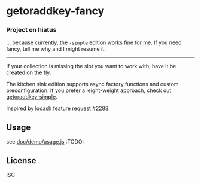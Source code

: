 ﻿
getoraddkey-fancy
=================

### Project on hiatus

… because currently, the `-simple` edition works fine for me.
If you need fancy, tell me why and I might resume it.

------

If your collection is missing the slot you want to work with,
have it be created on the fly.

The kitchen sink edition supports async factory functions
and custom preconfiguration. If you prefer a leight-weight
approach, check out [getoraddkey-simple][goa-simple].

Inspired by [lodash feature request #2288][ld-is2288].




Usage
-----
see [doc/demo/usage.js](doc/demo/usage.js)
:TODO:



License
-------
ISC

  [goa-simple]: https://github.com/mk-pmb/getoraddkey-simple-js
  [ld-is2288]: https://github.com/lodash/lodash/issues/2288
